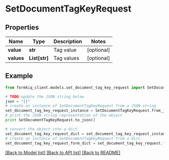 # SetDocumentTagKeyRequest


## Properties

Name | Type | Description | Notes
------------ | ------------- | ------------- | -------------
**value** | **str** | Tag value | [optional] 
**values** | **List[str]** | Tag values | [optional] 

## Example

```python
from formkiq_client.models.set_document_tag_key_request import SetDocumentTagKeyRequest

# TODO update the JSON string below
json = "{}"
# create an instance of SetDocumentTagKeyRequest from a JSON string
set_document_tag_key_request_instance = SetDocumentTagKeyRequest.from_json(json)
# print the JSON string representation of the object
print SetDocumentTagKeyRequest.to_json()

# convert the object into a dict
set_document_tag_key_request_dict = set_document_tag_key_request_instance.to_dict()
# create an instance of SetDocumentTagKeyRequest from a dict
set_document_tag_key_request_form_dict = set_document_tag_key_request.from_dict(set_document_tag_key_request_dict)
```
[[Back to Model list]](../README.md#documentation-for-models) [[Back to API list]](../README.md#documentation-for-api-endpoints) [[Back to README]](../README.md)


